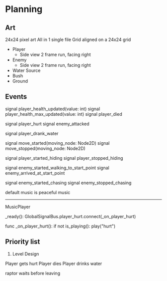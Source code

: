 # Planning

## Art

24x24 pixel art
All in 1 single file
Grid aligned on a 24x24 grid

- Player
  - Side view 2 frame run, facing right
- Enemy
  - Side view 2 frame run, facing right
- Water Source
- Bush
- Ground

## Events

signal player_health_updated(value: int)
signal player_health_max_updated(value: int)
signal player_died

signal player_hurt
signal enemy_attacked

<!-- signal player_health_low
signal player_hydration_low -->

signal player_drank_water

signal move_started(moving_node: Node2D)
signal move_stopped(moving_node: Node2D)

signal player_started_hiding
signal player_stopped_hiding

signal enemy_started_walking_to_start_point
signal enemy_arrived_at_start_point

signal enemy_started_chasing
signal enemy_stopped_chasing




default music is peaceful music

---

MusicPlayer

_ready():
  GlobalSignalBus.player_hurt.connect(_on_player_hurt)


func _on_player_hurt():
  if not is_playing():
    play("hurt")

## Priority list

1. Level Design

Player gets hurt
Player dies
Player drinks water


raptor waits before leaving
